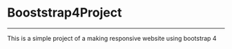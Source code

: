 # Booststrap4Project
<hr />
This is a simple project of a making responsive website using bootstrap 4
